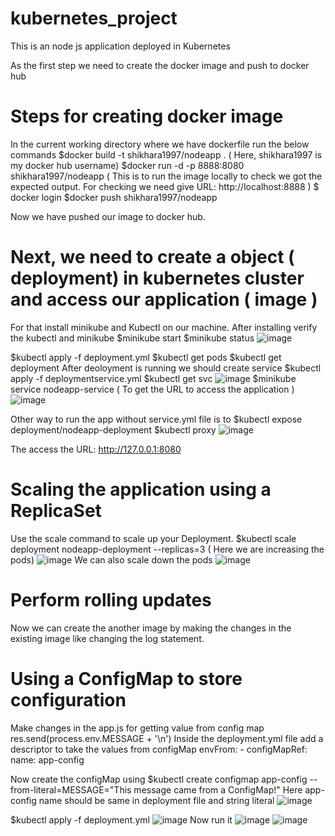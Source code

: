 # kubernetes_project
This is an node js application deployed in Kubernetes 

As the first step we need to create the docker image and push to docker hub 

# Steps for creating docker image 

In the current working directory where we have dockerfile run the below commands 
$docker build -t shikhara1997/nodeapp . ( Here, shikhara1997 is my docker hub username) 
$docker run -d -p 8888:8080 shikhara1997/nodeapp ( This is to run the image locally to check we got the expected output. For checking we need give URL: http://localhost:8888 ) 
$ docker login 
$docker push shikhara1997/nodeapp

Now we have pushed our image to docker hub. 

# Next, we need to create a object ( deployment) in kubernetes cluster and access our application ( image ) 
For that install minikube and Kubectl on our machine. 
After installing verify the kubectl and minikube 
$minikube start 
$minikube status
![image](https://github.com/shikharaa/kubernetes_practice-/assets/28976807/645c4e60-9917-48d0-9311-efbb3af922ec)

$kubectl apply -f deployment.yml 
$kubectl get pods 
$kubectl get deployment
After deoloyment is running we should create service
$kubectl apply -f deploymentservice.yml 
$kubectl get svc 
![image](https://github.com/shikharaa/kubernetes_practice-/assets/28976807/9d94f998-a1ad-4d6a-9418-9489f797a4bf)
$minikube service nodeapp-service ( To get the URL to access the application ) 
![image](https://github.com/shikharaa/kubernetes_practice-/assets/28976807/bfdea2e2-4c2b-4b84-915d-1d4151676f60)

Other way to run the app without service.yml file is to
$kubectl expose deployment/nodeapp-deployment
$kubectl proxy 
![image](https://github.com/shikharaa/kubernetes_practice-/assets/28976807/e215d7b2-e740-4cf5-a9d7-6d35a3709b71)

The access the URL: http://127.0.0.1:8080 

# Scaling the application using a ReplicaSet
Use the scale command to scale up your Deployment.
$kubectl scale deployment nodeapp-deployment --replicas=3 ( Here we are increasing the pods) 
![image](https://github.com/shikharaa/kubernetes_practice-/assets/28976807/58ab11a9-d466-44e9-8bc4-03a34cba9e21)
We can also scale down the pods 
![image](https://github.com/shikharaa/kubernetes_practice-/assets/28976807/bf2c3e2b-2bc9-4c0a-8908-5163bddbaa52)

# Perform rolling updates
Now we can create the another image by making the changes in the existing image like changing the log statement. 

# Using a ConfigMap to store configuration
Make changes in the app.js for getting value from config map 
res.send(process.env.MESSAGE + '\n') 
Inside the deployment.yml file add a descriptor to take the values from configMap 
envFrom:
        - configMapRef:
            name: app-config
            
Now create the configMap using 
$kubectl create configmap app-config --from-literal=MESSAGE="This message came from a ConfigMap!"
Here app-config name should be same in deployment file and string literal 
![image](https://github.com/shikharaa/kubernetes_project/assets/28976807/0ccb1242-066e-40d4-817c-208395118f5a)

$kubectl apply -f deployment.yml
![image](https://github.com/shikharaa/kubernetes_project/assets/28976807/6a6ecf33-83b8-498b-b5d8-c948b02b1534)
Now run it 
![image](https://github.com/shikharaa/kubernetes_project/assets/28976807/4aa07a0f-6b74-488a-b560-58a9b42e45be)
![image](https://github.com/shikharaa/kubernetes_project/assets/28976807/23ee68dd-ed3f-405b-b046-c77b69022a95)

